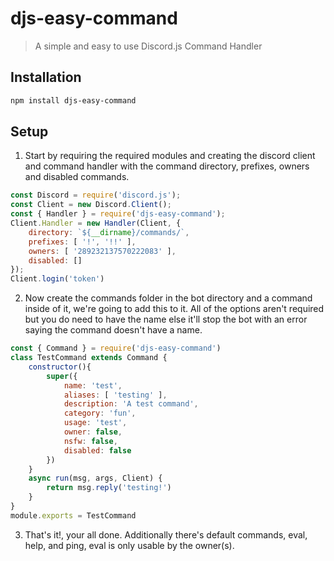 # djs-easy-command
> A simple and easy to use Discord.js Command Handler

## Installation

```sh
npm install djs-easy-command
```

## Setup

1. Start by requiring the required modules and creating the discord client and command handler with the command directory, prefixes, owners and disabled commands.

```js
const Discord = require('discord.js');
const Client = new Discord.Client();
const { Handler } = require('djs-easy-command');
Client.Handler = new Handler(Client, {
	directory: `${__dirname}/commands/`,
	prefixes: [ '!', '!!' ],
  	owners: [ '289232137570222083' ],
  	disabled: []
});
Client.login('token')
```

2. Now create the commands folder in the bot directory and a command inside of it, we're going to add this to it. All of the options aren't required but you do need to have the name else it'll stop the bot with an error saying the command doesn't have a name.

```js
const { Command } = require('djs-easy-command')
class TestCommand extends Command {
	constructor(){
		super({
			name: 'test',
			aliases: [ 'testing' ],
			description: 'A test command',
			category: 'fun',
			usage: 'test',
			owner: false,
			nsfw: false,
			disabled: false
		})
	}
	async run(msg, args, Client) {
		return msg.reply('testing!')
	}
}
module.exports = TestCommand
```

3. That's it!, your all done. Additionally there's default commands, eval, help, and ping, eval is only usable by the owner(s).

